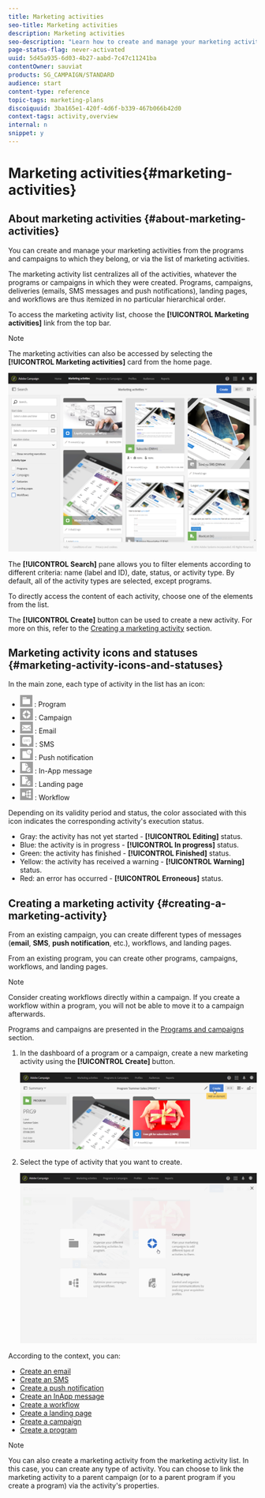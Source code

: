 ```yaml
---
title: Marketing activities
seo-title: Marketing activities
description: Marketing activities
seo-description: "Learn how to create and manage your marketing activities: campaigns, email, SMS and push notification deliveries, landing pages, workflows. You can easily design a new activity, edit an existing one, and consult their status and validity."
page-status-flag: never-activated
uuid: 5d45a935-6d03-4b27-aabd-7c47c11241ba
contentOwner: sauviat
products: SG_CAMPAIGN/STANDARD
audience: start
content-type: reference
topic-tags: marketing-plans
discoiquuid: 3ba165e1-420f-4d6f-b339-467b066b42d0
context-tags: activity,overview
internal: n
snippet: y
---
```


# Marketing activities{#marketing-activities}

## About marketing activities {#about-marketing-activities}

You can create and manage your marketing activities from the programs and campaigns to which they belong, or via the list of marketing activities.

The marketing activity list centralizes all of the activities, whatever the programs or campaigns in which they were created. Programs, campaigns, deliveries (emails, SMS messages and push notifications), landing pages, and workflows are thus itemized in no particular hierarchical order.

To access the marketing activity list, choose the **[!UICONTROL Marketing activities]** link from the top bar.

>[!NOTE]
>
>The marketing activities can also be accessed by selecting the **[!UICONTROL Marketing activities]** card from the home page.

![](assets/marketing_activities_1.png)

The **[!UICONTROL Search]** pane allows you to filter elements according to different criteria: name (label and ID), date, status, or activity type. By default, all of the activity types are selected, except programs.

To directly access the content of each activity, choose one of the elements from the list.

The **[!UICONTROL Create]** button can be used to create a new activity. For more on this, refer to the [Creating a marketing activity](#creating-a-marketing-activity) section.

## Marketing activity icons and statuses {#marketing-activity-icons-and-statuses}

In the main zone, each type of activity in the list has an icon:

* ![](assets/marketing_program_icon.png) : Program
* ![](assets/marketing_campaign_icon.png) : Campaign
* ![](assets/marketing_email_icon.png) : Email
* ![](assets/marketing_sms_icon.png) : SMS
* ![](assets/marketing_push_icon.png) : Push notification
* ![](assets/marketing_lp_icon.png) : In-App message
* ![](assets/marketing_lp_icon.png) : Landing page
* ![](assets/marketing_workflow_icon.png) : Workflow

Depending on its validity period and status, the color associated with this icon indicates the corresponding activity's execution status.

* Gray: the activity has not yet started - **[!UICONTROL Editing]** status.
* Blue: the activity is in progress - **[!UICONTROL In progress]** status.
* Green: the activity has finished - **[!UICONTROL Finished]** status.
* Yellow: the activity has received a warning - **[!UICONTROL Warning]** status.
* Red: an error has occurred - **[!UICONTROL Erroneous]** status.

## Creating a marketing activity {#creating-a-marketing-activity}

From an existing campaign, you can create different types of messages (**email**, **SMS**, **push notification**, etc.), workflows, and landing pages.

From an existing program, you can create other programs, campaigns, workflows, and landing pages.

>[!NOTE]
>
>Consider creating workflows directly within a campaign. If you create a workflow within a program, you will not be able to move it to a campaign afterwards.

Programs and campaigns are presented in the [Programs and campaigns](../../start/using/programs-and-campaigns.md) section.

1. In the dashboard of a program or a campaign, create a new marketing activity using the **[!UICONTROL Create]** button.

   ![](assets/marketing_activiy_creation_1.png)

1. Select the type of activity that you want to create.

   ![](assets/marketing_activiy_creation_2.png)

According to the context, you can:

* [Create an email](../../channels/using/creating-an-email.md)
* [Create an SMS](../../channels/using/creating-an-sms-message.md)
* [Create a push notification](../../channels/using/preparing-and-sending-a-push-notification.md)
* [Create an InApp message](../../channels/using/about-in-app-messaging.md)
* [Create a workflow](../../automating/using/building-a-workflow.md#creating-a-workflow)
* [Create a landing page](../../channels/using/about-landing-pages.md)
* [Create a campaign](../../start/using/programs-and-campaigns.md#creating-a-campaign)
* [Create a program](../../start/using/programs-and-campaigns.md#creating-a-program)

>[!NOTE]
>
>You can also create a marketing activity from the marketing activity list. In this case, you can create any type of activity. You can choose to link the marketing activity to a parent campaign (or to a parent program if you create a program) via the activity's properties.

